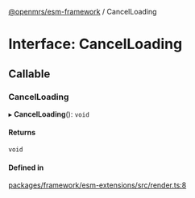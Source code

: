[@openmrs/esm-framework](../API.md) / CancelLoading

# Interface: CancelLoading

## Callable

### CancelLoading

▸ **CancelLoading**(): `void`

#### Returns

`void`

#### Defined in

[packages/framework/esm-extensions/src/render.ts:8](https://github.com/jona42-ui/openmrs-esm-core/blob/main/packages/framework/esm-extensions/src/render.ts#L8)
